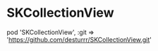 # SKCollectionView

pod 'SKCollectionView', :git => 'https://github.com/desturrr/SKCollectionView.git'

